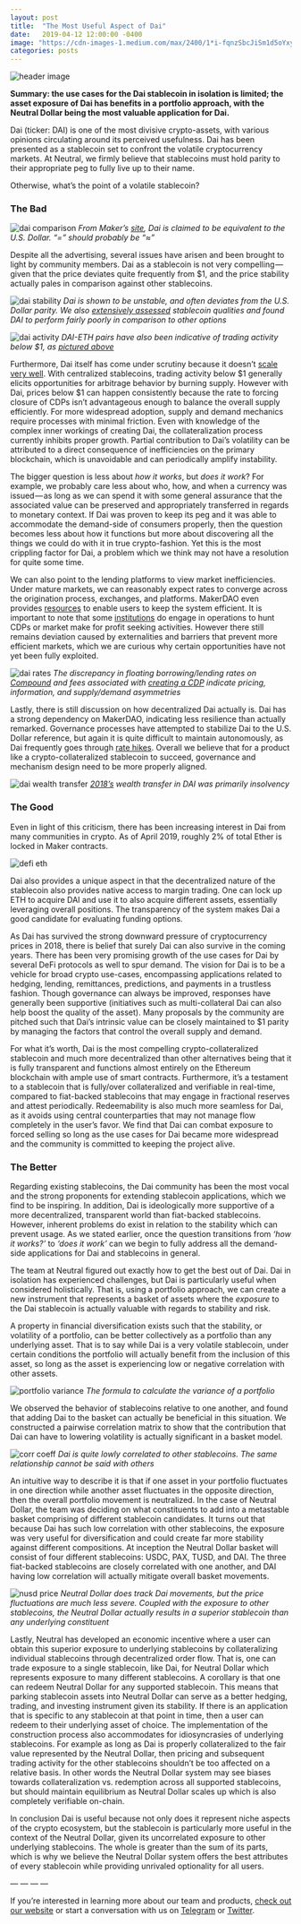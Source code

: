 ```yaml
---
layout: post
title:  "The Most Useful Aspect of Dai"
date:   2019-04-12 12:00:00 -0400
image: "https://cdn-images-1.medium.com/max/2400/1*i-fqnzSbcJiSm1d5oYxyuA.jpeg"
categories: posts
---
```


![header image](https://cdn-images-1.medium.com/max/2400/1*i-fqnzSbcJiSm1d5oYxyuA.jpeg)

**Summary: the use cases for the Dai stablecoin in isolation is limited; the asset exposure of Dai has benefits in a portfolio approach, with the Neutral Dollar being the most valuable application for Dai.**

Dai (ticker: DAI) is one of the most divisive crypto-assets, with various opinions circulating around its perceived usefulness. Dai has been presented as a stablecoin set to confront the volatile cryptocurrency markets. At Neutral, we firmly believe that stablecoins must hold parity to their appropriate peg to fully live up to their name.

Otherwise, what’s the point of a volatile stablecoin?

### The Bad

![dai comparison](https://cdn-images-1.medium.com/max/2400/0*4tsN8W0k3GAB9wA2)
*From Maker’s [site](https://makerdao.com/en/dai/), Dai is claimed to be equivalent to the U.S. Dollar. “=” should probably be “≈”*

Despite all the advertising, several issues have arisen and been brought to light by community members. Dai as a stablecoin is not very compelling — given that the price deviates quite frequently from $1, and the price stability actually pales in comparison against other stablecoins.

![dai stability](https://cdn-images-1.medium.com/max/1600/0*7k1PdDdrMe_AVrZt)
*Dai is shown to be unstable, and often deviates from the U.S. Dollar parity. We also [extensively assessed](https://medium.com/@neutralproject/visualizing-metastability-c0b7da9ade4b) stablecoin qualities and found DAI to perform fairly poorly in comparison to other options*

![dai activity](https://cdn-images-1.medium.com/max/1600/0*4TKNUVdVmK3XOjnE)
*DAI-ETH pairs have also been indicative of trading activity below $1, as [pictured above](https://dai.stablecoin.science/)*

Furthermore, Dai itself has come under scrutiny because it doesn’t [scale very well](https://medium.com/@hasufly/maker-dai-stable-but-not-scalable-3107ba730484). With centralized stablecoins, trading activity below $1 generally elicits opportunities for arbitrage behavior by burning supply. However with Dai, prices below $1 can happen consistently because the rate to forcing closure of CDPs isn’t advantageous enough to balance the overall supply efficiently. For more widespread adoption, supply and demand mechanics require processes with minimal friction. Even with knowledge of the complex inner workings of creating Dai, the collateralization process currently inhibits proper growth. Partial contribution to Dai’s volatility can be attributed to a direct consequence of inefficiencies on the primary blockchain, which is unavoidable and can periodically amplify instability.

The bigger question is less about *how it works*, but *does it work*? For example, we probably care less about who, how, and when a currency was issued — as long as we can spend it with some general assurance that the associated value can be preserved and appropriately transferred in regards to monetary context. If Dai was proven to keep its peg and it was able to accommodate the demand-side of consumers properly, then the question becomes less about how it functions but more about discovering all the things we could do with it in true crypto-fashion. Yet this is the most crippling factor for Dai, a problem which we think may not have a resolution for quite some time.

We can also point to the lending platforms to view market inefficiencies. Under mature markets, we can reasonably expect rates to converge across the origination process, exchanges, and platforms. MakerDAO even provides [resources](https://developer.makerdao.com/keepers/) to enable users to keep the system efficient. It is important to note that some [institutions](https://medium.com/@amberaigroup/interest-rate-arbitrage-on-ethereum-621813ae7c0) do engage in operations to hunt CDPs or market make for profit seeking activities. However there still remains deviation caused by externalities and barriers that prevent more efficient markets, which we are curious why certain opportunities have not yet been fully exploited.

![dai rates](https://cdn-images-1.medium.com/max/2000/0*HTzp0qUabqDG7Wav)
*The discrepancy in floating borrowing/lending rates on [Compound](https://app.compound.finance/#Markets) and fees associated with [creating a CDP](https://cdp.makerdao.com/) indicate pricing, information, and supply/demand asymmetries*

Lastly, there is still discussion on how decentralized Dai actually is. Dai has a strong dependency on MakerDAO, indicating less resilience than actually remarked. Governance processes have attempted to stabilize Dai to the U.S. Dollar reference, but again it is quite difficult to maintain autonomously, as Dai frequently goes through [rate hikes](https://cointelegraph.com/news/accepted-makerdao-vote-to-raise-dai-stablecoin-stability-fee-by-4-to-75-per-year). Overall we believe that for a product like a crypto-collateralized stablecoin to succeed, governance and mechanism design need to be more properly aligned.

![dai wealth transfer](https://cdn-images-1.medium.com/max/1600/0*mmW32RX6x2zY3k20)
*[2018’s](https://medium.com/@marcandrdumas/makerdao-2018-revenue-analysis-55462642e2b9) wealth transfer in DAI was primarily insolvency*

### The Good

Even in light of this criticism, there has been increasing interest in Dai from many communities in crypto. As of April 2019, roughly 2% of total Ether is locked in Maker contracts.

![defi eth](https://cdn-images-1.medium.com/max/2600/0*D2SNBvsb91S5KRu9)

Dai also provides a unique aspect in that the decentralized nature of the stablecoin also provides native access to margin trading. One can lock up ETH to acquire DAI and use it to also acquire different assets, essentially leveraging overall positions. The transparency of the system makes Dai a good candidate for evaluating funding options.

As Dai has survived the strong downward pressure of cryptocurrency prices in 2018, there is belief that surely Dai can also survive in the coming years. There has been very promising growth of the use cases for Dai by several DeFi protocols as well to spur demand. The vision for Dai is to be a vehicle for broad crypto use-cases, encompassing applications related to hedging, lending, remittances, predictions, and payments in a trustless fashion. Though governance can always be improved, responses have generally been supportive (initiatives such as multi-collateral Dai can also help boost the quality of the asset). Many proposals by the community are pitched such that Dai’s intrinsic value can be closely maintained to $1 parity by managing the factors that control the overall supply and demand.

For what it’s worth, Dai is the most compelling crypto-collateralized stablecoin and much more decentralized than other alternatives being that it is fully transparent and functions almost entirely on the Ethereum blockchain with ample use of smart contracts. Furthermore, it’s a testament to a stablecoin that is fully/over collateralized and verifiable in real-time, compared to fiat-backed stablecoins that may engage in fractional reserves and attest periodically. Redeemability is also much more seamless for Dai, as it avoids using central counterparties that may not manage flow completely in the user’s favor. We find that Dai can combat exposure to forced selling so long as the use cases for Dai became more widespread and the community is committed to keeping the project alive.

### The Better

Regarding existing stablecoins, the Dai community has been the most vocal and the strong proponents for extending stablecoin applications, which we find to be inspiring. In addition, Dai is ideologically more supportive of a more decentralized, transparent world than fiat-backed stablecoins. However, inherent problems do exist in relation to the stability which can prevent usage. As we stated earlier, once the question transitions from *‘how it works?’* to *‘does it work’* can we begin to fully address all the demand-side applications for Dai and stablecoins in general.

The team at Neutral figured out exactly how to get the best out of Dai. Dai in isolation has experienced challenges, but Dai is particularly useful when considered holistically. That is, using a portfolio approach, we can create a new instrument that represents a basket of assets where the *exposure* to the Dai stablecoin is actually valuable with regards to stability and risk.

A property in financial diversification exists such that the stability, or volatility of a portfolio, can be better collectively as a portfolio than any underlying asset. That is to say while Dai is a very volatile stablecoin, under certain conditions the portfolio will actually benefit from the inclusion of this asset, so long as the asset is experiencing low or negative correlation with other assets.

![portfolio variance](https://cdn-images-1.medium.com/max/1600/0*sUGbYJaZfiJORqr5)
*The formula to calculate the variance of a portfolio*

We observed the behavior of stablecoins relative to one another, and found that adding Dai to the basket can actually be beneficial in this situation. We constructed a pairwise correlation matrix to show that the contribution that Dai can have to lowering volatility is actually significant in a basket model.

![corr coeff](https://cdn-images-1.medium.com/max/1600/0*ZVyz2D3sKgGTpB4N)
*Dai is quite lowly correlated to other stablecoins. The same relationship cannot be said with others*

An intuitive way to describe it is that if one asset in your portfolio fluctuates in one direction while another asset fluctuates in the opposite direction, then the overall portfolio movement is neutralized. In the case of Neutral Dollar, the team was deciding on what constituents to add into a metastable basket comprising of different stablecoin candidates. It turns out that because Dai has such low correlation with other stablecoins, the exposure was very useful for diversification and could create far more stability against different compositions. At inception the Neutral Dollar basket will consist of four different stablecoins: USDC, PAX, TUSD, and DAI. The three fiat-backed stablecoins are closely correlated with one another, and DAI having low correlation will actually mitigate overall basket movements.

![nusd price](https://cdn-images-1.medium.com/max/1600/0*RHcCStp6Sk1iN1wk)
*Neutral Dollar does track Dai movements, but the price fluctuations are much less severe. Coupled with the exposure to other stablecoins, the Neutral Dollar actually results in a superior stablecoin than any underlying constituent*

Lastly, Neutral has developed an economic incentive where a user can obtain this superior exposure to underlying stablecoins by collateralizing individual stablecoins through decentralized order flow. That is, one can trade exposure to a single stablecoin, like Dai, for Neutral Dollar which represents exposure to many different stablecoins. A corollary is that one can redeem Neutral Dollar for any supported stablecoin. This means that parking stablecoin assets into Neutral Dollar can serve as a better hedging, trading, and investing instrument given its stability. If there is an application that is specific to any stablecoin at that point in time, then a user can redeem to their underlying asset of choice. The implementation of the construction process also accommodates for idiosyncrasies of underlying stablecoins. For example as long as Dai is properly collateralized to the fair value represented by the Neutral Dollar, then pricing and subsequent trading activity for the other stablecoins shouldn’t be too affected on a relative basis. In other words the Neutral Dollar system may see biases towards collateralization vs. redemption across all supported stablecoins, but should maintain equilibrium as Neutral Dollar scales up which is also completely verifiable on-chain.

In conclusion Dai is useful because not only does it represent niche aspects of the crypto ecosystem, but the stablecoin is particularly more useful in the context of the Neutral Dollar, given its uncorrelated exposure to other underlying stablecoins. The whole is greater than the sum of its parts, which is why we believe the Neutral Dollar system offers the best attributes of every stablecoin while providing unrivaled optionality for all users.

— — — —

If you’re interested in learning more about our team and products, [check out
our website](http://www.neutralproject.com/) or start a conversation with us on
[Telegram](https://t.me/neutralproject) or
[Twitter](http://www.twitter.com/neutral_project).
